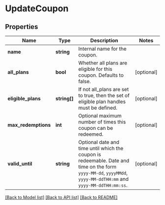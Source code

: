 # UpdateCoupon

## Properties
Name | Type | Description | Notes
------------ | ------------- | ------------- | -------------
**name** | **string** | Internal name for the coupon. |
**all_plans** | **bool** | Whether all plans are eligible for this coupon. Defaults to false. | [optional]
**eligible_plans** | **string[]** | If not all_plans are set to true, then the set of eligible plan handles must be defined. | [optional]
**max_redemptions** | **int** | Optional maximum number of times this coupon can be redeemed. | [optional]
**valid_until** | **string** | Optional date and time until which the coupon is redeemable. Date and time on the form `yyyy-MM-dd`, `yyyyMMdd`, `yyyy-MM-ddTHH:mm` and `yyyy-MM-ddTHH:mm:ss`. | [optional]

[[Back to Model list]](../../README.md#documentation-for-models) [[Back to API list]](../../README.md#documentation-for-api-endpoints) [[Back to README]](../../README.md)


